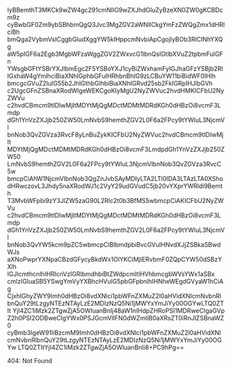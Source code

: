 IyBBemthT3MKCk9wZW4gc291cmNlIG9wZXJhdGluZyBzeXN0ZW0gKCBDcm9z
cyBwbGF0Zm9ybSBhbmQgQ3Jvc3MgZGV2aWNlICkgYmFzZWQgZmx1dHRlciBh
bmQga2VybmVsICggbGludXggYW5kIHppcmNvbiApCgojIyBOb3RlClNhYXQg
aW5pIGF6a2Egb3MgbWFzaWggZGV2ZWxvcG1lbnQsIGtlbXVuZ2tpbmFuIGFn
YWsgbGFtYSBrYXJlbmEgc2F5YSBoYXJ1cyBiZWxhamFyIGJhaGFzYSBjb2Rl
IGxhaW4gYmlhciBiaXNhIGphbGFuIHRhbnBhIG9zLCBuYW11biBidWF0IHlh
bmcgcGVuZ2luIG55b2JhIGthbGlhbiBiaXNhIGRvd25sb2FkIGRpIHJlbGVh
c2UgcGFnZSBnaXRodWIgeWEKCgoKIyMgU2NyZWVuc2hvdHMKICFbU2NyZWVu
c2hvdCBmcm9tIDIwMjItMDYtMjQgMDctMDMtMDRdKGh0dHBzOi8vcmF3Lmdp
dGh1YnVzZXJjb250ZW50LmNvbS9hemthZGV2L0F6a2FPcy9tYWluL3NjcmVl
bnNob3QvZGVza3RvcF8yLnBuZykKICFbU2NyZWVuc2hvdCBmcm9tIDIwMjIt
MDYtMjQgMDctMDMtMDRdKGh0dHBzOi8vcmF3LmdpdGh1YnVzZXJjb250ZW50
LmNvbS9hemthZGV2L0F6a2FPcy9tYWluL3NjcmVlbnNob3QvZGVza3RvcC5w
bmcpCiAhW1NjcmVlbnNob3QgZnJvbSAyMDIyLTA2LTI0IDA3LTAzLTA0XSho
dHRwczovL3Jhdy5naXRodWJ1c2VyY29udGVudC5jb20vYXprYWRldi9Bemth
T3MvbWFpbi9zY3JlZW5zaG90L2Rlc2t0b3BfMS5wbmcpCiAKICFbU2NyZWVu
c2hvdCBmcm9tIDIwMjItMDYtMjQgMDctMDMtMDRdKGh0dHBzOi8vcmF3Lmdp
dGh1YnVzZXJjb250ZW50LmNvbS9hemthZGV2L0F6a2FPcy9tYWluL3NjcmVl
bnNob3QvYW5kcm9pZC5wbmcpClBlbmdpbiBvcGVuIHNvdXJjZSBkaSBwdWJs
aXNoPwprYXNpaCBzdGFycyBkdWx1OlYKCiMjIERvbmF0ZQpCYW50dSBzYXlh
IGJlcmthcnlhIHRlcnVzIGRlbmdhbiBtZWdpcmltIHVhbmcgbWVsYWx1aSBx
cmlzIGluaSB5YSwgYmVyYXBhcHVuIG5pbGFpbnlhIHNheWEgdGVyaW1hCiAg
CjxhIGhyZWY9Imh0dHBzOi8vdXNlci1pbWFnZXMuZ2l0aHVidXNlcmNvbnRl
bnQuY29tLzgyNTEzNTAyLzE2MDIzNzQ5Ni1jMWYxYmJiYy00OGYwLTQ0ZTIt
YjI4ZC1iMzk2ZTgwZjA5OWIuanBnIj48aW1nIHdpZHRoPSI1MDRweCIgaGVp
Z2h0PSI2ODBweCIgYWx0PSJGcmVlIFN0dWZmIiB0aXRsZT0iRnJlZSBnaWZ0
cyBmb3IgeW91IiBzcmM9Imh0dHBzOi8vdXNlci1pbWFnZXMuZ2l0aHVidXNl
cmNvbnRlbnQuY29tLzgyNTEzNTAyLzE2MDIzNzQ5Ni1jMWYxYmJiYy00OGYw
LTQ0ZTItYjI4ZC1iMzk2ZTgwZjA5OWIuanBnIi8+PC9hPg==

<!-- START GLOBAL CORPORATION -->
404: Not Found
<!-- END GLOBAL CORPORATION -->